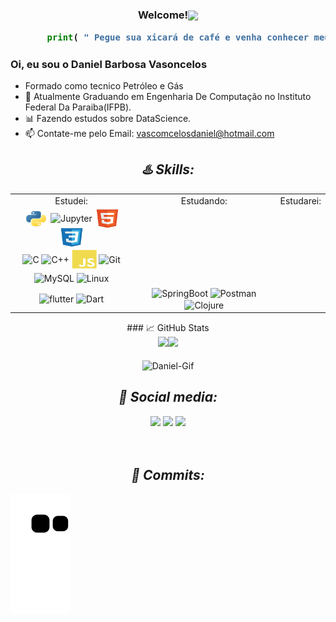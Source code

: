 <h3>
<p align="center">Welcome!<img align="center" src="https://pa1.narvii.com/6617/143a90ed417324ed052b981c2b7ee4878c8e1506_hq.gif" height="75px"/></p>
<div align="center"> 
  
  ```python
         print( " Pegue sua xicará de café e venha conhecer meu portfólio!! ♨️ " );
  ```

</div>

### Oi, eu sou o Daniel Barbosa Vasoncelos

-  Formado como tecnico Petróleo e Gás
- 🔭 Atualmente Graduando em Engenharia De Computação no Instituto Federal Da Paraiba(IFPB).
- 📊 Fazendo estudos sobre DataScience.
- 📫 Contate-me pelo Email: vascomcelosdaniel@hotmail.com


<h2 align="center"><i> ♨️ Skills: </i></h2>                         
<div align="center">
  <table>
     <tr>
        <td align="center">Estudei:</td>
        <td align="center">Estudando:</td>
        <td align="center">Estudarei:</td>
      </tr>
      <tr>
    <td align="center">
      <img align="center" title="Daniel_Python" alt="Python" height="30" width="40" src="https://raw.githubusercontent.com/devicons/devicon/master/icons/python/python-original.svg">
      <img align="center" title="Daniel_Jupyter" alt="Jupyter" height="30" width="35" src="https://cdn.jsdelivr.net/gh/devicons/devicon/icons/jupyter/jupyter-original-wordmark.svg">
      <img align="center" title="Daniel_HTML5" alt="HTML" height="30" width="40" src="https://raw.githubusercontent.com/devicons/devicon/master/icons/html5/html5-original.svg">
      <img align="center" title="Daniel_CSS3" alt="CSS" height="30" width="40" src="https://raw.githubusercontent.com/devicons/devicon/master/icons/css3/css3-original.svg">
    </td>
    </tr>
    <tr>
      <td align="center">
        <img align="center" title="Daniel_C" alt="C" height="30" width="40" src="https://cdn.jsdelivr.net/gh/devicons/devicon/icons/c/c-line.svg">
        <img align="center" title="Daniel_Cplusplus" alt="C++" height="30" width="40" src="https://brandslogos.com/wp-content/uploads/thumbs/c-logo-vector.svg">
        <img align="center" title="Daniel_JavaScript" alt="JS" height="30" width="40" src="https://raw.githubusercontent.com/devicons/devicon/master/icons/javascript/javascript-plain.svg">
        <img align="center" title="Daniel_Git" alt="Git" height="30" width="40" src="https://cdn.jsdelivr.net/gh/devicons/devicon/icons/git/git-original.svg">
      </td>
    </tr>
    <tr>
      <td align="center">
        <img align="center" title="Daniel_MySQL" alt="MySQL" height="30" width="40" src="https://www.freepnglogos.com/uploads/logo-mysql-png/logo-mysql-mysql-logo-png-images-are-download-crazypng-21.png">
        <img align="center" title="Daniel_Linux" alt="Linux" height="30" width="40" src="https://cdn-icons-png.flaticon.com/512/6124/6124995.png">
      </td>
    </tr>
      <td align="center">
        <img align="center" title="Daniel_flutter" alt="flutter" height="30" width="40" src="
            <img src="https://cdn.jsdelivr.net/gh/devicons/devicon@latest/icons/flutter/flutter-original.svg" />
        <img align="center" title="Daniel_Dart" alt="Dart" height="30" width="40" src="https://cdn.jsdelivr.net/gh/devicons/devicon/icons/dart/dart-original.svg">
      </td>   
      <td align="center">
       <img align="center" title="Daniel_SpringBoot" alt="SpringBoot" height="30" width="40" src="https://images.g2crowd.com/uploads/product/image/large_detail/large_detail_9d63a0ed04b871d3dacc8647b7f0927d/spring-boot.png">
       <img align="center" title="Daniel_Postman" alt="Postman" height="30" width="40" src="https://seeklogo.com/images/P/postman-logo-0087CA0D15-seeklogo.com.png">
       <img align="center" title="Daniel_Clojure" alt="Clojure" height="30" width="40" src="https://upload.wikimedia.org/wikipedia/commons/thumb/5/5d/Clojure_logo.svg/256px-Clojure_logo.svg.png">
    </td>
    </tr>
  </table>
</div>

<div align="center">
### &#x1f4c8; GitHub Stats <br>
<img height="170em" src="https://github-readme-stats.vercel.app/api?username=Dcorder123&show_icons=true&theme=merko&include_all_commits=true&count_private=true"/><img height="170em" src="https://github-readme-stats.vercel.app/api/top-langs/?username=Dcorder123&layout=compact&langs_count=7&theme=merko"/>
</div>
<br>
<div align="center">
  <img align="center" alt="Daniel-Gif" height="150" width="150" src="https://media.discordapp.net/attachments/882958483467307028/882958526837803274/ezgif.com-gif-maker.gif">
<h2 align="center"><i> 🌌 Social media: </i></h2> 
<a href="https://www.instagram.com/daniel_barbosa_vasconcelos/" target="_blank"><img src="https://img.shields.io/badge/-Instagram-%23E4405F?style=for-the-badge&logo=instagram&logoColor=white" target="_blank"></a>
  <a href = "vasconcelos.barbosa@academico.ifpb.edu.br"><img src="https://img.shields.io/badge/-Gmail-%23333?style=for-the-badge&logo=gmail&logoColor=white" target="_blank"></a>
  <a href="https://www.linkedin.com/in/daniel-barbosa-vasconcelos-7b097122b/" target="_blank"><img src="https://img.shields.io/badge/-LinkedIn-%230077B5?style=for-the-badge&logo=linkedin&logoColor=white" target="_blank"></a> 
</div>
<br>
<br>
<h2 align="center"><i> 🐍 Commits: </i></h2>   
  
![Snake animation](https://github.com/Dcorder123/Dcorder123/blob/output/github-contribution-grid-snake.svg)
